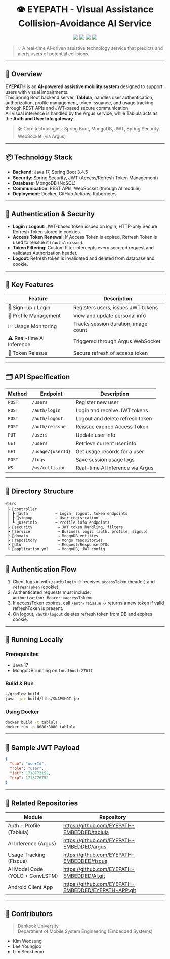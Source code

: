 <h1 align="center">👁️ EYEPATH - Visual Assistance Collision-Avoidance AI Service</h1>

<p align="center">
  <img src="https://img.shields.io/badge/SpringBoot-3.4.5-brightgreen.svg" />
  <img src="https://img.shields.io/badge/Java-17-blue.svg" />
  <img src="https://img.shields.io/badge/MongoDB-NoSQL-green.svg" />
  <img src="https://img.shields.io/badge/WebSocket-RealTime-lightgrey.svg" />
</p>

> 💡 A real-time AI-driven assistive technology service that predicts and alerts users of potential collisions.

---

## 🚀 Overview

**EYEPATH** is an **AI-powered assistive mobility system** designed to support users with visual impairments.  
This Spring Boot backend server, **Tablula**, handles user authentication, authorization, profile management, token issuance, and usage tracking through REST APIs and JWT-based secure communication.  
All visual inference is handled by the Argus service, while Tablula acts as the **Auth and User Info gateway**.

> 🛠️ Core technologies: Spring Boot, MongoDB, JWT, Spring Security, WebSocket (via Argus)

---

## 📦 Technology Stack

- **Backend**: Java 17, Spring Boot 3.4.5
- **Security**: Spring Security, JWT (Access/Refresh Token Management)
- **Database**: MongoDB (NoSQL)
- **Communication**: REST APIs, WebSocket (through AI module)
- **Deployment**: Docker, GitHub Actions, Kubernetes

---

## 🔑 Authentication & Security

- **Login / Logout**: JWT-based token issued on login, HTTP-only Secure Refresh Token stored in cookies.
- **Access Token Renewal**: If Access Token is expired, Refresh Token is used to reissue it (`/auth/reissue`).
- **Token Filtering**: Custom filter intercepts every secured request and validates Authorization header.
- **Logout**: Refresh token is invalidated and deleted from database and cookie.

---

## 🧩 Key Features

| Feature              | Description |
|----------------------|-------------|
| 🔐 Sign-up / Login   | Registers users, issues JWT tokens |
| 🧾 Profile Management| View and update personal info |
| 📈 Usage Monitoring  | Tracks session duration, image count |
| ⚠️ Real-time AI Inference | Triggered through Argus WebSocket |
| 🔁 Token Reissue     | Secure refresh of access token |

---

## 🗂️ API Specification

| Method | Endpoint            | Description                      |
|--------|---------------------|----------------------------------|
| `POST` | `/users`            | Register new user                |
| `POST` | `/auth/login`       | Login and receive JWT tokens     |
| `POST` | `/auth/logout`      | Logout and delete refresh token |
| `POST` | `/auth/reissue`     | Reissue expired Access Token     |
| `PUT`  | `/users`            | Update user info                 |
| `GET`  | `/users`            | Retrieve current user info       |
| `GET`  | `/usage/{userId}`   | Get usage records for a user     |
| `POST` | `/logs`             | Save session usage logs          |
| `WS`   | `/ws/collision`     | Real-time AI Inference via Argus |

---

## 📁 Directory Structure

```
📦src
 ┣ 📂controller
 ┃ ┣ 📂auth            → Login, logout, token endpoints
 ┃ ┣ 📂signup          → User registration
 ┃ ┗ 📂userinfo        → Profile info endpoints
 ┣ 📂security           → JWT token handling, filters
 ┣ 📂service            → Business logic (auth, profile, signup)
 ┣ 📂domain             → MongoDB entities
 ┣ 📂repository         → Mongo repositories
 ┣ 📂dto                → Request/Response DTOs
 ┗ 📜application.yml    → MongoDB, JWT config
```

---

## 🔄 Authentication Flow

1. Client logs in with `/auth/login` → receives `accessToken` (header) and `refreshToken` (cookie).
2. Authenticated requests must include:  
   `Authorization: Bearer <accessToken>`
3. If accessToken expires, call `/auth/reissue` → returns a new token if valid refreshToken is present.
4. On logout, `/auth/logout` deletes refresh token from DB and expires cookie.

---

## 🧪 Running Locally

### Prerequisites

- Java 17
- MongoDB running on `localhost:27017`

### Build & Run

```bash
./gradlew build
java -jar build/libs/SNAPSHOT.jar
```

### Using Docker

```bash
docker build -t tablula .
docker run -p 8080:8080 tablula
```

---

## 🧾 Sample JWT Payload

```json
{
  "sub": "userId",
  "role": "user",
  "iat": 1718773152,
  "exp": 1718776752
}
```

---

## 🔗 Related Repositories

| Module     | Repository |
|------------|------------|
| Auth + Profile (Tablula) | https://github.com/EYEPATH-EMBEDDED/tablula |
| AI Inference (Argus)     | https://github.com/EYEPATH-EMBEDDED/argus |
| Usage Tracking (Fiscus)  | https://github.com/EYEPATH-EMBEDDED/fiscus |
| AI Model Code (YOLO + ConvLSTM) | https://github.com/EYEPATH-EMBEDDED/AI.git |
| Android Client App       | https://github.com/EYEPATH-EMBEDDED/EYEPATH-APP.git |

---

## 👥 Contributors

> Dankook University  
> Department of Mobile System Engineering (Embedded Systems)

- Kim Woosung  
- Lee Youngjoo  
- Lim Seokbeom

